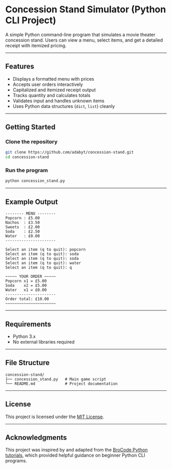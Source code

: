 # Concession Stand Simulator (Python CLI Project)

A simple Python command-line program that simulates a movie theater concession stand. Users can view a menu, select items, and get a detailed receipt with itemized pricing.

---

## Features

- Displays a formatted menu with prices
- Accepts user orders interactively
- Capitalized and itemized receipt output
- Tracks quantity and calculates totals
- Validates input and handles unknown items
- Uses Python data structures (`dict`, `list`) cleanly

---

## Getting Started

### Clone the repository

```bash
git clone https://github.com/adabyt/concession-stand.git
cd concession-stand
```

### Run the program

```bash
python concession_stand.py
```

---

## Example Output

```plaintext
-------- MENU --------
Popcorn : £5.00
Nachos  : £3.50
Sweets  : £2.00
Soda    : £2.50
Water   : £0.00
----------------------

Select an item (q to quit): popcorn
Select an item (q to quit): soda
Select an item (q to quit): soda
Select an item (q to quit): water
Select an item (q to quit): q

~~~~~ YOUR ORDER ~~~~~
Popcorn x1 = £5.00
Soda    x2 = £5.00
Water   x1 = £0.00
----------------------
Order total: £10.00
~~~~~~~~~~~~~~~~~~~~~~
```

---

## Requirements

- Python 3.x
- No external libraries required

---

## File Structure

```
concession-stand/
├── concession_stand.py   # Main game script
└── README.md             # Project documentation
```

---

## License

This project is licensed under the [MIT License](https://opensource.org/licenses/MIT).


---

## Acknowledgments

This project was inspired by and adapted from the [BroCode Python tutorials](https://www.youtube.com/c/BroCodez), which provided helpful guidance on beginner Python CLI programs.
